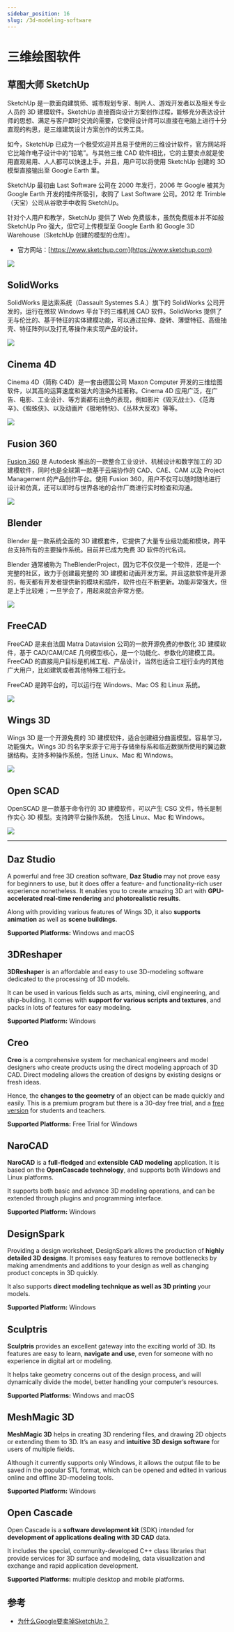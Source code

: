 ```yaml
---
sidebar_position: 16
slug: /3d-modeling-software
---
```


# 三维绘图软件



## 草图大师 SketchUp

SketchUp 是一款面向建筑师、城市规划专家、制片人、游戏开发者以及相关专业人员的 3D 建模软件。SketchUp 直接面向设计方案创作过程，能够充分表达设计师的思想、满足与客户即时交流的需要，它使得设计师可以直接在电脑上进行十分直观的构思，是三维建筑设计方案创作的优秀工具。

如今，SketchUp 已成为一个极受欢迎并且易于使用的三维设计软件，官方网站将它比喻作电子设计中的“铅笔”。与其他三维 CAD 软件相比，它的主要卖点就是使用直观易用、人人都可以快速上手。并且，用户可以将使用 SketchUp 创建的 3D 模型直接输出至 Google Earth 里。

SketchUp 最初由 Last Software 公司在 2000 年发行，2006 年 Google 被其为 Google Earth 开发的插件所吸引，收购了 Last Software 公司。2012 年 Trimble（天宝）公司从谷歌手中收购 SketchUp。

针对个人用户和教学，SketchUp 提供了 Web 免费版本，虽然免费版本并不如般 SketchUp Pro 强大，但它可上传模型至 Google Earth 和 Google 3D Warehouse（SketchUp 创建的模型的仓库）。

- 官方网站：[https://www.sketchup.com](https://www.sketchup.com)

![](https://static.getiot.tech/sketchup-pro_01.png#center)

## SolidWorks

SolidWorks 是达索系统（Dassault Systemes S.A.）旗下的 SolidWorks 公司开发的，运行在微软 Windows 平台下的三维机械 CAD 软件。SolidWorks 提供了无与伦比的、基于特征的实体建模功能，可以通过拉伸、旋转、薄壁特征、高级抽壳、特征阵列以及打孔等操作来实现产品的设计。

![](https://static.getiot.tech/solidworks-screenshot.png#center)



## Cinema 4D

Cinema 4D（简称 C4D）是一套由德国公司 Maxon Computer 开发的三维绘图软件，以其高的运算速度和强大的渲染外挂著称。Cinema 4D 应用广泛，在广告、电影、工业设计、等方面都有出色的表现，例如影片《毁灭战士》、《范海辛》、《蜘蛛侠》、以及动画片《极地特快》、《丛林大反攻》等等。

![](https://static.getiot.tech/Cinema4D-screenshot.png#center)



## Fusion 360

[Fusion 360](/fusion360/fusion360-intro/) 是 Autodesk 推出的一款整合工业设计、机械设计和数字加工的 3D 建模软件，同时也是全球第一款基于云端协作的 CAD、CAE、CAM 以及 Project Management 的产品创作平台。使用 Fusion 360，用户不仅可以随时随地进行设计和仿真，还可以即时与世界各地的合作厂商进行实时检查和沟通。

![](https://static.getiot.tech/Fusion360-screenshot.webp#center)



## Blender

Blender 是一款系统全面的 3D 建模套件，它提供了大量专业级功能和模块，跨平台支持所有的主要操作系统。目前并已成为免费 3D 软件的代名词。

Blender 通常被称为 TheBlenderProject，因为它不仅仅是一个软件，还是一个完整的社区，致力于创建最完整的 3D 建模和动画开发方案。并且这款软件是开源的，每天都有开发者提供新的模块和插件，软件也在不断更新。功能非常强大，但是上手比较难；一旦学会了，用起来就会非常方便。

![](https://static.getiot.tech/Blender-screenshot.jpg#center)



## FreeCAD

FreeCAD 是来自法国 Matra Datavision 公司的一款开源免费的参数化 3D 建模软件，基于 CAD/CAM/CAE 几何模型核心，是一个功能化、参数化的建模工具。FreeCAD 的直接用户目标是机械工程、产品设计，当然也适合工程行业内的其他广大用户，比如建筑或者其他特殊工程行业。

FreeCAD 是跨平台的，可以运行在 Windows、Mac OS 和 Linux 系统。

![](https://static.getiot.tech/Freecad016-screenshot.jpg#center)



## Wings 3D

Wings 3D 是一个开源免费的 3D 建模软件，适合创建细分曲面模型。容易学习，功能强大。Wings 3D 的名字来源于它用于存储坐标系和临近数据所使用的翼边数据结构。支持多种操作系统，包括 Linux、Mac 和 Windows。

![](https://static.getiot.tech/Wings3d-screenshot.jpg#center)



## Open SCAD

OpenSCAD 是一款基于命令行的 3D 建模软件，可以产生 CSG 文件，特长是制作实心 3D 模型。支持跨平台操作系统， 包括 Linux、Mac 和 Windows。

![](https://static.getiot.tech/OpenSCAD-screenshot.png#center)



---



## Daz Studio

A powerful and free 3D creation software, **Daz Studio** may not prove easy for beginners to use, but it does offer a feature- and functionality-rich user experience nonetheless. It enables you to create amazing 3D art with **GPU-accelerated real-time rendering** and **photorealistic results**.

Along with providing various features of Wings 3D, it also **supports animation** as well as **scene buildings**.

**Supported Platforms:** Windows and macOS



## 3DReshaper

**3DReshaper** is an affordable and easy to use 3D-modeling software dedicated to the processing of 3D models.

It can be used in various fields such as arts, mining, civil engineering, and ship-building. It comes with **support for various scripts and textures**, and packs in lots of features for easy modeling.

**Supported Platform:** Windows



## Creo

**Creo** is a comprehensive system for mechanical engineers and model designers who create products using the direct modeling approach of 3D CAD. Direct modeling allows the creation of designs by existing designs or fresh ideas.

Hence, the **changes to the geometry** of an object can be made quickly and easily. This is a premium program but there is a 30-day free trial, and a [free version](https://www.ptc.com/en/academic-program/academic-products/free-software) for students and teachers.

**Supported Platforms:** Free Trial for Windows



## NaroCAD

**NaroCAD** is a **full-fledged** and **extensible CAD modeling** application. It is based on the **OpenCascade technology**, and supports both Windows and Linux platforms.

It supports both basic and advance 3D modeling operations, and can be extended through plugins and programming interface.

**Supported Platform:** Windows



## DesignSpark

Providing a design worksheet, DesignSpark allows the production of **highly detailed 3D designs**. It promises easy features to remove bottlenecks by making amendments and additions to your design as well as changing product concepts in 3D quickly.

It also supports **direct modeling technique as well as 3D printing** your models.

**Supported Platform:** Windows



## Sculptris

**Sculptris** provides an excellent gateway into the exciting world of 3D. Its features are easy to learn, **navigate and use**, even for someone with no experience in digital art or modeling.

It helps take geometry concerns out of the design process, and will dynamically divide the model, better handling your computer’s resources.

**Supported Platforms:** Windows and macOS



## MeshMagic 3D

**MeshMagic 3D** helps in creating 3D rendering files, and drawing 2D objects or extending them to 3D. It’s an easy and **intuitive 3D design software** for users of multiple fields.

Although it currently supports only Windows, it allows the output file to be saved in the popular STL format, which can be opened and edited in various online and offline 3D-modeling tools.

**Supported Platform:** Windows



## Open Cascade

Open Cascade is a **software development kit** (SDK) intended for **development of applications dealing with 3D CAD** data.

It includes the special, community-developed C++ class libraries that provide services for 3D surface and modeling, data visualization and exchange and rapid application development.

**Supported Platforms:** multiple desktop and mobile platforms.







## 参考

- [为什么Google要卖掉SketchUp？](https://www.douban.com/note/586661523/)

